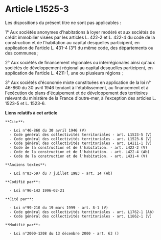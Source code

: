 # Article L1525-3

Les dispositions du présent titre ne sont pas applicables : 

1° Aux sociétés anonymes d'habitations à loyer modéré et aux sociétés de crédit immobilier visées par les articles L. 422-2
et L. 422-4 du code de la construction et de l'habitation au capital desquelles participent, en application de l'article L.
431-4 (3°) du même code, des départements ou des communes ; 

2° Aux sociétés de financement régionales ou interrégionales ainsi qu'aux sociétés de développement régional au capital
desquelles participent, en application de l'article L. 4211-1, une ou plusieurs régions ; 

3° Aux sociétés d'économie mixte constituées en application de la loi n° 46-860 du 30 avril 1946 tendant à l'établissement,
au financement et à l'exécution de plans d'équipement et de développement des territoires relevant du ministère de la France
d'outre-mer, à l'exception des articles L. 1523-5 et L. 1523-6.

**Liens relatifs à cet article**

	**Cite**:

	  - Loi n°46-860 du 30 avril 1946 (V)
	  - Code général des collectivités territoriales - art. L1523-5 (V)
	  - Code général des collectivités territoriales - art. L1523-6 (V)
	  - Code général des collectivités territoriales - art. L4211-1 (V)
	  - Code de la construction et de l'habitation. - art. L422-2 (V)
	  - Code de la construction et de l'habitation. - art. L422-4 (Ab)
	  - Code de la construction et de l'habitation. - art. L431-4 (V)

	**Anciens textes**:

	  - Loi n°83-597 du 7 juillet 1983 - art. 14 (Ab)

	**Codifié par**:

	  - Loi n°96-142 1996-02-21

	**Cité par**:

	  - Loi n°99-210 du 19 mars 1999 - art. 8-1 (V)
	  - Code général des collectivités territoriales - art. L1762-1 (Ab)
	  - Code général des collectivités territoriales - art. L1862-1 (V)

	**Modifié par**:

	  - Loi n°2000-1208 du 13 décembre 2000 - art. 63 ()
